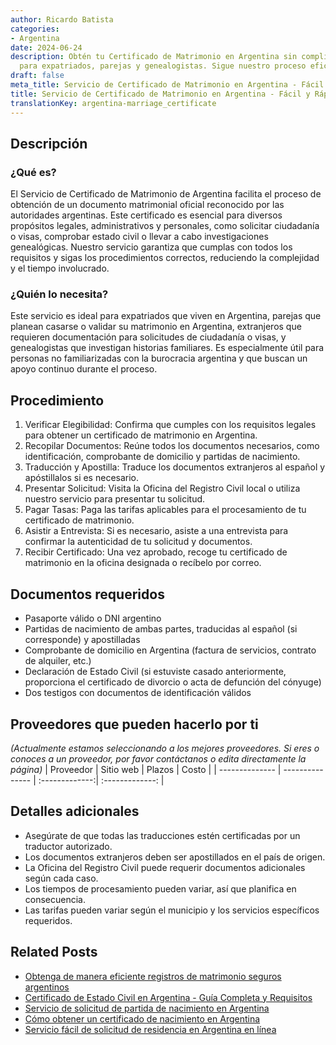 ```yaml
---
author: Ricardo Batista
categories:
- Argentina
date: 2024-06-24
description: Obtén tu Certificado de Matrimonio en Argentina sin complicaciones. Ideal
  para expatriados, parejas y genealogistas. Sigue nuestro proceso eficiente y seguro.
draft: false
meta_title: Servicio de Certificado de Matrimonio en Argentina - Fácil y Rápido
title: Servicio de Certificado de Matrimonio en Argentina - Fácil y Rápido
translationKey: argentina-marriage_certificate
---
```



## Descripción
### ¿Qué es?
El Servicio de Certificado de Matrimonio de Argentina facilita el proceso de obtención de un documento matrimonial oficial reconocido por las autoridades argentinas. Este certificado es esencial para diversos propósitos legales, administrativos y personales, como solicitar ciudadanía o visas, comprobar estado civil o llevar a cabo investigaciones genealógicas. Nuestro servicio garantiza que cumplas con todos los requisitos y sigas los procedimientos correctos, reduciendo la complejidad y el tiempo involucrado.

### ¿Quién lo necesita?
Este servicio es ideal para expatriados que viven en Argentina, parejas que planean casarse o validar su matrimonio en Argentina, extranjeros que requieren documentación para solicitudes de ciudadanía o visas, y genealogistas que investigan historias familiares. Es especialmente útil para personas no familiarizadas con la burocracia argentina y que buscan un apoyo continuo durante el proceso.

## Procedimiento

1. Verificar Elegibilidad: Confirma que cumples con los requisitos legales para obtener un certificado de matrimonio en Argentina.
2. Recopilar Documentos: Reúne todos los documentos necesarios, como identificación, comprobante de domicilio y partidas de nacimiento.
3. Traducción y Apostilla: Traduce los documentos extranjeros al español y apóstillalos si es necesario.
4. Presentar Solicitud: Visita la Oficina del Registro Civil local o utiliza nuestro servicio para presentar tu solicitud.
5. Pagar Tasas: Paga las tarifas aplicables para el procesamiento de tu certificado de matrimonio.
6. Asistir a Entrevista: Si es necesario, asiste a una entrevista para confirmar la autenticidad de tu solicitud y documentos.
7. Recibir Certificado: Una vez aprobado, recoge tu certificado de matrimonio en la oficina designada o recíbelo por correo.

## Documentos requeridos

- Pasaporte válido o DNI argentino
- Partidas de nacimiento de ambas partes, traducidas al español (si corresponde) y apostilladas
- Comprobante de domicilio en Argentina (factura de servicios, contrato de alquiler, etc.)
- Declaración de Estado Civil (si estuviste casado anteriormente, proporciona el certificado de divorcio o acta de defunción del cónyuge)
- Dos testigos con documentos de identificación válidos

## Proveedores que pueden hacerlo por ti
_(Actualmente estamos seleccionando a los mejores proveedores. Si eres o conoces a un proveedor, por favor contáctanos o edita directamente la página)_
| Proveedor      |     Sitio web    |    Plazos       |      Costo      |
| -------------- | --------------- |  :-------------:| :-------------: |

## Detalles adicionales

- Asegúrate de que todas las traducciones estén certificadas por un traductor autorizado.
- Los documentos extranjeros deben ser apostillados en el país de origen.
- La Oficina del Registro Civil puede requerir documentos adicionales según cada caso.
- Los tiempos de procesamiento pueden variar, así que planifica en consecuencia.
- Las tarifas pueden variar según el municipio y los servicios específicos requeridos.
## Related Posts

- [Obtenga de manera eficiente registros de matrimonio seguros argentinos](https://tramitit.com/spanish/guides/argentina/partida_de_matrimonio/)
- [Certificado de Estado Civil en Argentina - Guía Completa y Requisitos](https://tramitit.com/spanish/guides/argentina/solicitud_de_certificado_de_soltería/)
- [Servicio de solicitud de partida de nacimiento en Argentina](https://tramitit.com/spanish/guides/argentina/certificado_de_nacimiento/)
- [Cómo obtener un certificado de nacimiento en Argentina](https://tramitit.com/spanish/guides/argentina/partida_de_nacimiento/)
- [Servicio fácil de solicitud de residencia en Argentina en línea](https://tramitit.com/spanish/guides/argentina/solicitud_de_residencia/)